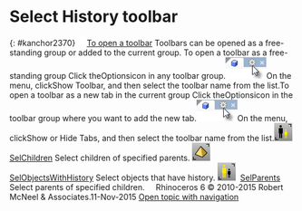 ---
---


# Select History toolbar
{: #kanchor2370}
 [![images/transparent.gif](images/transparent.gif)To open a toolbar](javascript:void(0);) Toolbars can be opened as a free-standing group or added to the current group.
To open a toolbar as a free-standing group
Click theOptionsicon in any toolbar group.![images/toolbar-howtoopen.png](images/toolbar-howtoopen.png)On the menu, clickShow Toolbar, and then select the toolbar name from the list.To open a toolbar as a new tab in the current group
Click theOptionsicon in the toolbar group where you want to add the new tab.![images/toolbar-howtoopen.png](images/toolbar-howtoopen.png)On the menu, clickShow or Hide Tabs, and then select the toolbar name from the list.![images/selchildren.png](images/selchildren.png) [SelChildren](selection-commands.html#selchildren) 
Select children of specified parents.
![images/selobjectswithhistory.png](images/selobjectswithhistory.png) [SelObjectsWithHistory](selection-commands.html#selobjectswithhistory) 
Select objects that have history.
![images/selparents.png](images/selparents.png) [SelParents](selection-commands.html#selparents) 
Select parents of specified children.
&#160;
&#160;
Rhinoceros 6 © 2010-2015 Robert McNeel &amp; Associates.11-Nov-2015
 [Open topic with navigation](select-history-toolbar.html) 

